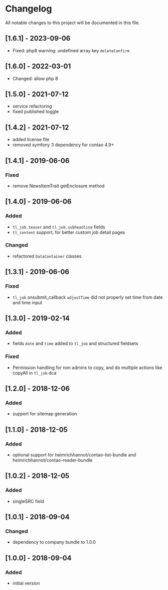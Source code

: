 # Changelog

All notable changes to this project will be documented in this file.

## [1.6.1] - 2023-09-06
- Fixed: php8 warning: undefined array key `deleteConfirm`

## [1.6.0] - 2022-03-01
- Changed: allow php 8


## [1.5.0] - 2021-07-12

- service refactoring
- fixed published toggle

## [1.4.2] - 2021-07-12

- added license file
- removed symfony 3 dependency for contao 4.9+

## [1.4.1] - 2019-06-06

### Fixed

- remove NewsItemTrait getEnclosure method

## [1.4.0] - 2019-06-06

### Added

- `tl_job.teaser` and `tl_job.subheadline` fields
- `tl_content` support, for better custom job detail pages

### Changed

- refactored `DataContainer` classes

## [1.3.1] - 2019-06-06

### Fixed

- `tl_job` onsubmit_callback `adjustTime` did not properly set time from date and time input

## [1.3.0] - 2019-02-14

### Added

- fields `date` and `time` added to `tl_job` and structured fieldsets

### Fixed

- Permission handling for non admins to copy, and do multiple actions like copyAll in `tl_job` dca

## [1.2.0] - 2018-12-06

### Added

- support for sitemap generation

## [1.1.0] - 2018-12-05

### Added

- optional support for heimrichhannot/contao-list-bundle and heimrichhannot/contao-reader-bundle

## [1.0.2] - 2018-12-05

### Added

- singleSRC field

## [1.0.1] - 2018-09-04

### Changed

- dependency to company bundle to 1.0.0

## [1.0.0] - 2018-09-04

### Added

- initial version
